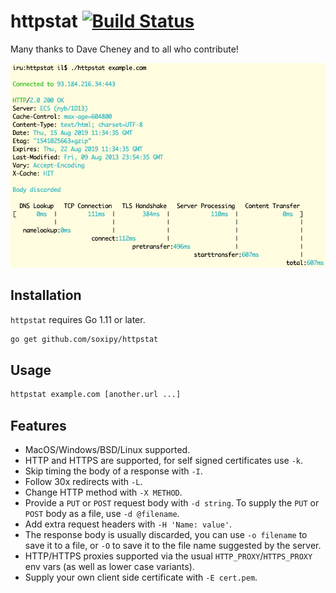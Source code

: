 # httpstat [![Build Status](https://api.travis-ci.org/soxipy/httpstat.svg?branch=master)](https://travis-ci.org/soxipy/httpstat)

Many thanks to Dave Cheney and to all who contribute!

![httpstat screenshot](./screenshot.png)

## Installation

`httpstat` requires Go 1.11 or later.

```sh
go get github.com/soxipy/httpstat
```

## Usage

```sh
httpstat example.com [another.url ...]
```

## Features

- MacOS/Windows/BSD/Linux supported.
- HTTP and HTTPS are supported, for self signed certificates use `-k`.
- Skip timing the body of a response with `-I`.
- Follow 30x redirects with `-L`.
- Change HTTP method with `-X METHOD`.
- Provide a `PUT` or `POST` request body with `-d string`. To supply the `PUT` or `POST` body as a file, use `-d @filename`.
- Add extra request headers with `-H 'Name: value'`.
- The response body is usually discarded, you can use `-o filename` to save it to a file, or `-O` to save it to the file name suggested by the server.
- HTTP/HTTPS proxies supported via the usual `HTTP_PROXY`/`HTTPS_PROXY` env vars (as well as lower case variants).
- Supply your own client side certificate with `-E cert.pem`.
